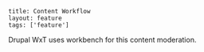 ```
title: Content Workflow
layout: feature
tags: ['feature']
```

Drupal WxT uses workbench for this content moderation.
